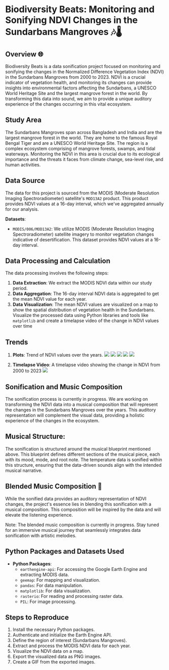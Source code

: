 # Biodiversity Beats: Monitoring and Sonifying NDVI Changes in the Sundarbans Mangroves 🎶🌡️

## Overview 🌐

Biodiversity Beats is a data sonification project focused on monitoring and sonifying the changes in the Normalized Difference Vegetation Index (NDVI) in the Sundarbans Mangroves from 2000 to 2023. NDVI is a crucial indicator of vegetation health, and monitoring its changes can provide insights into environmental factors affecting the Sundarbans, a UNESCO World Heritage Site and the largest mangrove forest in the world. By transforming this data into sound, we aim to provide a unique auditory experience of the changes occurring in this vital ecosystem.

## Study Area

The Sundarbans Mangroves span across Bangladesh and India and are the largest mangrove forest in the world. They are home to the famous Royal Bengal Tiger and are a UNESCO World Heritage Site. The region is a complex ecosystem comprising of mangrove forests, swamps, and tidal waterways. Monitoring the NDVI in this area is crucial due to its ecological importance and the threats it faces from climate change, sea-level rise, and human activities.

## Data Source

The data for this project is sourced from the MODIS (Moderate Resolution Imaging Spectroradiometer) satellite's `MOD13A2` product. This product provides NDVI values at a 16-day interval, which we've aggregated annually for our analysis.


**Datasets**:
  - `MODIS/006/MOD13A2`: We utilize MODIS (Moderate Resolution Imaging Spectroradiometer) satellite imagery to monitor vegetation changes indicative of desertification. This dataset provides NDVI values at a 16-day interval.


## Data Processing and Calculation

The data processing involves the following steps:

1. **Data Extraction**: We extract the MODIS NDVI data within our study period.
2. **Data Aggregation**: The 16-day interval NDVI data is aggregated to get the mean NDVI value for each year.
3. **Data Visualization**: The mean NDVI values are visualized on a map to show the spatial distribution of vegetation health in the Sundarbans. Visualize the processed data using 
                            Python libraries and tools like `matplotlib` and create a timelapse video of the change in NDVI values over time

## Trends

1. **Plots**: Trend of NDVI values over the years.
    ![](https://github.com/SamMajumder/Data_Viz_Ecology_Sonification_Projects/blob/main/Biodiversity_Beats/NDVI_2000.png)
    ![](https://github.com/SamMajumder/Data_Viz_Ecology_Sonification_Projects/blob/main/Biodiversity_Beats/NDVI_2005.png)
    ![](https://github.com/SamMajumder/Data_Viz_Ecology_Sonification_Projects/blob/main/Biodiversity_Beats/NDVI_2010.png)
    ![](https://github.com/SamMajumder/Data_Viz_Ecology_Sonification_Projects/blob/main/Biodiversity_Beats/NDVI_2015.png)
    ![](https://github.com/SamMajumder/Data_Viz_Ecology_Sonification_Projects/blob/main/Biodiversity_Beats/NDVI_2023.png)
   
   

3. **Timelapse Video**:
   A timelapse video showing the change in NDVI from 2000 to 2023 
   ![](https://github.com/SamMajumder/Data_Viz_Ecology_Sonification_Projects/blob/main/Sundarban_Biodiversity_beats.gif)

## Sonification and Music Composition

The sonification process is currently in progress. We are working on transforming the NDVI data into a musical composition that will represent the changes in the Sundarbans Mangroves over the years. This auditory representation will complement the visual data, providing a holistic experience of the changes in the ecosystem. 

## Musical Structure: 
The sonification is structured around the musical blueprint mentioned above. This blueprint defines different sections of the musical piece, each with its mood, mode, and root note. The temperature data is sonified within this structure, ensuring that the data-driven sounds align with the intended musical narrative.

## Blended Music Composition 🎼
While the sonified data provides an auditory representation of NDVI changes, the project's essence lies in blending this sonification with a musical composition. This composition will be inspired by the data and will elevate the listening experience.

Note: The blended music composition is currently in progress. Stay tuned for an immersive musical journey that seamlessly integrates data sonification with artistic melodies.   

## Python Packages and Datasets Used

- **Python Packages**: 
  - `earthengine-api`: For accessing the Google Earth Engine and extracting MODIS data.
  - `geemap`: For mapping and visualization.
  - `pandas`: For data manipulation.
  - `matplotlib`: For data visualization.
  - `rasterio`: For reading and processing raster data.
  - `PIL`: For image processing.
  

## Steps to Reproduce

1. Install the necessary Python packages.
2. Authenticate and initialize the Earth Engine API.
3. Define the region of interest (Sundarbans Mangroves).
4. Extract and process the MODIS NDVI data for each year.
5. Visualize the NDVI data on a map.
6. Export the visualized data as PNG images.
7. Create a GIF from the exported images.
